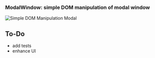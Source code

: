 ### ModalWindow: simple DOM manipulation of modal window

![Simple DOM Manipulation Modal]()

To-Do
--
- add tests
- enhance UI